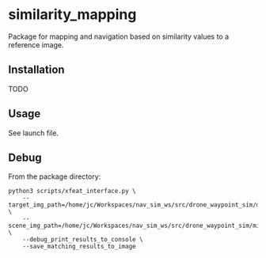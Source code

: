 # similarity_mapping

Package for mapping and navigation based on similarity values to a reference image.

## Installation

TODO

## Usage

See launch file.


## Debug

From the package directory:
```python3
python3 scripts/xfeat_interface.py \
    --target_img_path=/home/jc/Workspaces/nav_sim_ws/src/drone_waypoint_sim/missions/mission_2024_06_21_10_06_41/waypoint_2024_06_21_10_08_04/target_image.jpg \
    --scene_img_path=/home/jc/Workspaces/nav_sim_ws/src/drone_waypoint_sim/missions/mission_2024_06_21_10_06_41/waypoint_2024_06_21_10_08_04/target_image.jpg \
    --debug_print_results_to_console \
    --save_matching_results_to_image
```
